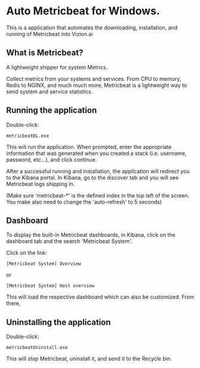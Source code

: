 # Auto Metricbeat for Windows.

This is a application that automates the downloading, installation, and running of Metricbeat into Vizion.ai


## What is Metricbeat?

A lightweight shipper for system Metrics.

Collect metrics from your systems and services. From CPU to memory, Redis to NGINX, and much much more, Metricbeat is a lightweight way to send system and service statistics.

## Running the application

Double-click:

```
metricbeatDL.exe
``` 

This will run the application. When prompted, enter the appropriate information that was generated when you created a stack (i.e. username, password, etc...), and click continue.

After a successful running and installation, the application will redirect you to the Kibana portal. In Kibana, go to the discover tab and you will see Metricbeat logs shipping in. 

(Make sure 'metricbeat-*' is the defined index in the top left of the screen. You make also need to change the 'auto-refresh' to 5 seconds)


## Dashboard

To display the built-in Metricbeat dashboards, in Kibana, click on the dashboard tab and the search 'Metricbeat System'.

Click on the link:

```
[Metricbeat System] Overview
```

or 

```
[Metricbeat System] Host overview
```


This will load the respective dashboard which can also be customized. From there, 


## Uninstalling the application

Double-click:

```
metricbeatUninstall.exe
```

This will stop Metricbeat, uninstall it, and send it to the Recycle bin.